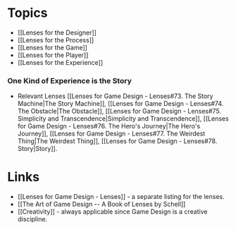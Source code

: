 # Topics 
* [[Lenses for the Designer]] 
* [[Lenses for the Process]]
* [[Lenses for the Game]]
* [[Lenses for the Player]]
* [[Lenses for the Experience]]

### One Kind of Experience is the Story 
* Relevant Lenses [[Lenses for Game Design - Lenses#73. The Story Machine|The Story Machine]], [[Lenses for Game Design - Lenses#74. The Obstacle|The Obstacle]], [[Lenses for Game Design - Lenses#75. Simplicity and Transcendence|Simplicity and Transcendence]], [[Lenses for Game Design - Lenses#76. The Hero's Journey|The Hero's Journey]], [[Lenses for Game Design - Lenses#77. The Weirdest Thing|The Weirdest Thing]], [[Lenses for Game Design - Lenses#78. Story|Story]].


# Links
* [[Lenses for Game Design - Lenses]] - a separate listing for the lenses.
* [[The Art of Game Design -- A Book of Lenses by Schell]]
* [[Creativity]] - always applicable since Game Design is a creative discipline.
